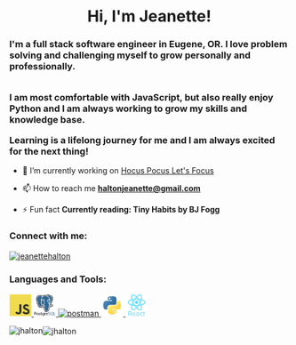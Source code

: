 <h1 align="center">Hi, I'm Jeanette!</h1>
<h3 align="left">I'm a full stack software engineer in Eugene, OR. I love problem solving and challenging myself to grow personally and professionally.

<br>I am most comfortable with JavaScript, but also really enjoy Python and I am always working to grow my skills and knowledge base. 

Learning is a lifelong journey for me and I am always excited for the next thing!
</h3>

- 🔭 I’m currently working on [Hocus Pocus Let's Focus](https://github.com/jhalton/hocus-pocus-lets-focus)

- 📫 How to reach me **haltonjeanette@gmail.com**

- ⚡ Fun fact **Currently reading: Tiny Habits by BJ Fogg**

<h3 align="left">Connect with me:</h3>
<p align="left">
<a href="https://linkedin.com/in/jeanettehalton" target="blank"><img align="center" src="https://raw.githubusercontent.com/rahuldkjain/github-profile-readme-generator/master/src/images/icons/Social/linked-in-alt.svg" alt="jeanettehalton" height="30" width="40" /></a>
</p>

<h3 align="left">Languages and Tools:</h3>
<p align="left"> <a href="https://developer.mozilla.org/en-US/docs/Web/JavaScript" target="_blank" rel="noreferrer"> <img src="https://raw.githubusercontent.com/devicons/devicon/master/icons/javascript/javascript-original.svg" alt="javascript" width="40" height="40"/> </a> <a href="https://www.postgresql.org" target="_blank" rel="noreferrer"> <img src="https://raw.githubusercontent.com/devicons/devicon/master/icons/postgresql/postgresql-original-wordmark.svg" alt="postgresql" width="40" height="40"/> </a> <a href="https://postman.com" target="_blank" rel="noreferrer"> <img src="https://www.vectorlogo.zone/logos/getpostman/getpostman-icon.svg" alt="postman" width="40" height="40"/> </a> <a href="https://www.python.org" target="_blank" rel="noreferrer"> <img src="https://raw.githubusercontent.com/devicons/devicon/master/icons/python/python-original.svg" alt="python" width="40" height="40"/> </a> <a href="https://reactjs.org/" target="_blank" rel="noreferrer"> <img src="https://raw.githubusercontent.com/devicons/devicon/master/icons/react/react-original-wordmark.svg" alt="react" width="40" height="40"/> </a> </p>

<p><img align="left" src="https://github-readme-stats.vercel.app/api/top-langs?username=jhalton&show_icons=true&locale=en&layout=compact" alt="jhalton" /></p>



<p><img align="center" src="https://github-readme-streak-stats.herokuapp.com/?user=jhalton&" alt="jhalton" /></p>
